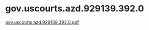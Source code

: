 # gov.uscourts.azd.929139.392.0

[gov.uscourts.azd.929139.392.0.pdf](gov%20uscourts%20azd%20929139%20392%200%20134cf6cc99ed4f18920215b90d6ad455/gov.uscourts.azd.929139.392.0.pdf)